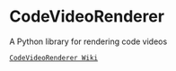 # CodeVideoRenderer
A Python library for rendering code videos

[`CodeVideoRenderer Wiki`](https://github.com/ZhuChongjing/CodeVideoRenderer/wiki)
